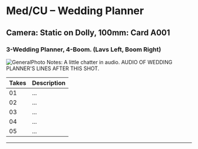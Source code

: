 # Med/CU – Wedding Planner

## Camera: Static on Dolly, 100mm: Card A001

### 3-Wedding Planner, 4-Boom. (Lavs Left, Boom Right)

![GeneralPhoto][]
Notes: A little chatter in audio. AUDIO OF WEDDING PLANNER'S LINES AFTER THIS SHOT.

| Takes | Description |
|:---|:----|
| 01 | ... |
| 02 | ... |
| 03 | ... |
| 04 | ... |
| 05 | ... |

----


[GeneralPhoto]:  /CelebrateForever/images/3D.JPG